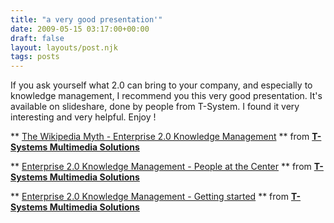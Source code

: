 ```yaml
---
title: "a very good presentation'"
date: 2009-05-15 03:17:00+00:00
draft: false
layout: layouts/post.njk
tags: posts
---
```


If you ask yourself what 2.0 can bring to your company, and especially to knowledge management, I recommend you this very good presentation.
It's available on slideshare, done by people from T-System.
I found it very interesting and very helpful.
Enjoy !






** [The Wikipedia Myth - Enterprise 2.0 Knowledge Management](//www.slideshare.net/TSystemsMMS/enterprise-20-knowledge-management-the-wikipedia-myth-1135966) ** from **[T-Systems Multimedia Solutions](https://www.slideshare.net/TSystemsMMS)**







** [Enterprise 2.0 Knowledge Management - People at the Center](//www.slideshare.net/TSystemsMMS/enterprise-20-knowledge-management-people-at-the-center) ** from **[T-Systems Multimedia Solutions](https://www.slideshare.net/TSystemsMMS)**








** [Enterprise 2.0 Knowledge Management - Getting started](//www.slideshare.net/TSystemsMMS/enterprise-20-knowledge-management-getting-started) ** from **[T-Systems Multimedia Solutions](https://www.slideshare.net/TSystemsMMS)**



